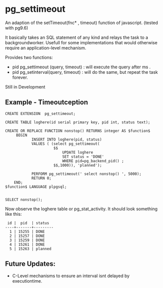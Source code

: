 # pg_settimeout
An adaption of the setTimeout(fnc* , timeout) function of javascript.
(tested with pg9.6)

It basically takes an SQL statement of any kind and relays the task to a backgroundworker.
Usefull for some implementations that would otherwise require an application-level mechanism.

Provides two functions:


* pid pg_settimeout (query, timeout) : will execute the query after <timeout>ms .
* pid pg_setinterval(query, timeout) : will do the same, but repeat the task forever.


Still in Development

## Example - Timeoutception


    CREATE EXTENSION  pg_settimeout;

    CREATE TABLE loghere(id serial primary key, pid int, status text);

    CREATE OR REPLACE FUNCTION nonstop() RETURNS integer AS $function$
         BEGIN
                INSERT INTO loghere(pid, status) 
                VALUES ( (select pg_settimeout(
                          $$
                              UPDATE loghere 
                              SET status = 'DONE' 
                              WHERE pid=pg_backend_pid() ;      
                          $$,1000)), 'planned');
 
                PERFORM pg_settimeout(' select nonstop() ', 5000);
                RETURN 0;
        END;
    $function$ LANGUAGE plpgsql;


    SELECT nonstop();


Now observe the loghere table or pg_stat_activity. It should look something like this:


     id |  pid  | status  
    ----+-------+---------
      1 | 15255 | DONE
      2 | 15257 | DONE
      3 | 15259 | DONE
      4 | 15261 | DONE
      5 | 15263 | planned


## Future Updates:
- C-Level mechanisms to ensure an interval isnt delayed by executiontime.
